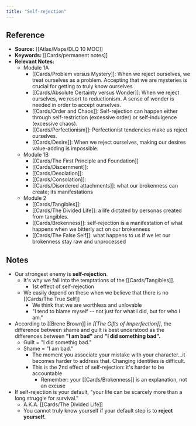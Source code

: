 ```yaml
---
title: "Self-rejection"
---
```

## Reference
- **Source:** [[Atlas/Maps/DLQ 10 MOC]]
- **Keywords:** [[Cards/permanent notes]]
- **Relevant Notes:**
	- Module 1A
		- [[Cards/Problem versus Mystery]]: When we reject ourselves, we treat ourselves as a problem. Accepting that we are mysteries is crucial for getting to truly know ourselves
		- [[Cards/Absolute Certainty versus Wonder]]: When we reject ourselves, we resort to reductionism. A sense of wonder is needed in order to accept ourselves.
		- [[Cards/Order and Chaos]]: Self-rejection can happen either through self-restriction (excessive order) or self-indulgence (excessive chaos).
		- [[Cards/Perfectionism]]: Perfectionist tendencies make us reject ourselves. 
		- [[Cards/Desire]]: When we reject ourselves, making our desires value-adding is impossible.
	- Module 1B
		- [[Cards/The First Principle and Foundation]]
		- [[Cards/Discernment]]: 
		- [[Cards/Desolation]]: 
		- [[Cards/Consolation]]:
		- [[Cards/Disordered attachments]]: what our brokenness can create; its manifestations
	- Module 2
		- [[Cards/Tangibles]]:
		- [[Cards/The Divided Life]]: a life dictated by personas created from tangibles.
		- [[Cards/Brokenness]]: self-rejection is a manifestation of what happens when we bitterly act on our brokenness
		- [[Cards/The False Self]]: what happens to us if we let our brokenness stay raw and unprocessed

## Notes
- Our strongest enemy is **self-rejection**.
	- It's why we fall into the temptations of the [[Cards/Tangibles]].
		- 1st effect of self-rejection
	- We easily depend on these when we believe that there is no [[Cards/The True Self]]
		- We think that we are worthless and unlovable
		- "I tend to blame myself -- not just for what I did, but for who I am."
- According to [[Brene Brown]] in *[[The Gifts of Imperfection]]*, the difference between shame and guilt is best understood as the differences between **"I am bad"** and **"I did something bad".**
	- Guilt = "I did somethig bad."
	- Shame = "I am bad."
		- The moment you associate your mistake with your character...it becomes harder to address that. Changing identities is difficult.
		- This is the 2nd effect of self-rejection: it's harder to be accountable
			- Remember: your [[Cards/Brokenness]] is an explanation, not an excuse
- If self-rejection is your default, "your life can be scarcely more than a long struggle for survival."
	- A.K.A. [[Cards/The Divided Life]]
	- You cannot truly know yourself if your default step is to **reject yourself.**